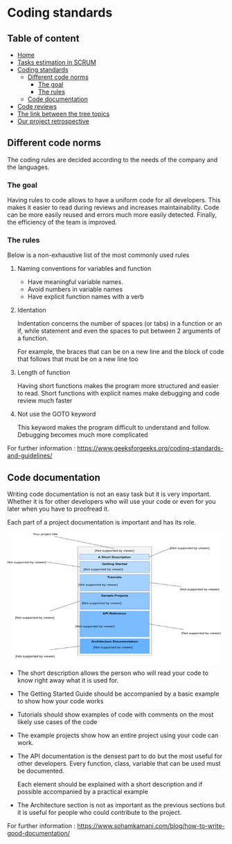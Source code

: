 # Coding standards

## Table of content
* [Home](/README.md)
* [Tasks estimation in SCRUM](/readme-content/tasks-estimation.md)
* [Coding standards](/readme-content/coding-standards.md)
    * [Different code norms](#different-code-norms)
        * [The goal](#the-goal)
        * [The rules](#the-rules)
    * [Code documentation](#code-documentation)
* [Code reviews](/readme-content/code-reviews.md)
* [The link between the tree topics](/readme-content/topics-link.md)
* [Our project retrospective](/readme-content/project-retrospective.md)

## Different code norms

The coding rules are decided according to the needs of the company and the languages.

### The goal

Having rules to code allows to have a uniform code for all developers.
This makes it easier to read during reviews and increases maintainability.
Code can be more easily reused and errors much more easily detected.
Finally, the efficiency of the team is improved.

### The rules

Below is a non-exhaustive list of the most commonly used rules

1. Naming conventions for variables and function

    * Have meaningful variable names.
    * Avoid numbers in variable names
    * Have explicit function names with a verb

2. Identation

    Indentation concerns the number of spaces (or tabs) in a function or an if, while statement and even the spaces to put between 2 arguments of a function.
    
    For example, the braces that can be on a new line and the block of code that follows that must be on a new line too
3. Length of function

    Having short functions makes the program more structured and easier to read.
    Short functions with explicit names make debugging and code review much faster
4. Not use the GOTO keyword
    
    This keyword makes the program difficult to understand and follow. Debugging becomes much more complicated

For further information : https://www.geeksforgeeks.org/coding-standards-and-guidelines/

## Code documentation

Writing code documentation is not an easy task but it is very important.
Whether it is for other developers who will use your code or even for you later when you have to proofread it.

Each part of a project documentation is important and has its role.

<img src="./pictures/coding-standards/code-documentation/code-documentation.svg" width="600" height="300"><br>

* The short description allows the person who will read your code to know right away what it is used for.

* The Getting Started Guide should be accompanied by a basic example to show how your code works

* Tutorials should show examples of code with comments on the most likely use cases of the code

* The example projects show how an entire project using your code can work.

* The API documentation is the densest part to do but the most useful for other developers.
Every function, class, variable that can be used must be documented.
    
    Each element should be explained with a short description and if possible accompanied by a practical example

* The Architecture section is not as important as the previous sections but it is useful for people who could contribute to the project.


For further information : https://www.sohamkamani.com/blog/how-to-write-good-documentation/
